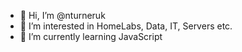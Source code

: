 - 👋 Hi, I’m @nturneruk
- 👀 I’m interested in HomeLabs, Data, IT, Servers etc.
- 🌱 I’m currently learning JavaScript


<!---
nturneruk/nturneruk is a ✨ special ✨ repository because its `README.md` (this file) appears on your GitHub profile.
You can click the Preview link to take a look at your changes.
--->
